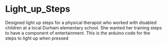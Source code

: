 # Light_up_Steps
Designed light up steps for a physical therapist who worked with disabled children at a local Durham elementary school. She wanted her training steps to have a component of entertainment. This is the arduino code for the steps to light up when pressed
